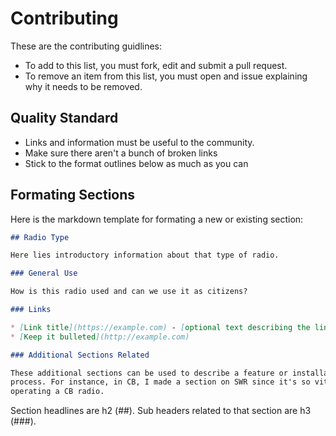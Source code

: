 # Contributing

These are the contributing guidlines:

* To add to this list, you must fork, edit and submit a pull request.
* To remove an item from this list, you must open and issue explaining why it
  needs to be removed.

## Quality Standard

* Links and information must be useful to the community.
* Make sure there aren't a bunch of broken links
* Stick to the format outlines below as much as you can

## Formating Sections

Here is the markdown template for formating a new or existing section:

```markdown
## Radio Type

Here lies introductory information about that type of radio.

### General Use

How is this radio used and can we use it as citizens?

### Links

* [Link title](https://example.com) - [optional text describing the link]
* [Keep it bulleted](http://example.com)

### Additional Sections Related

These additional sections can be used to describe a feature or installation
process. For instance, in CB, I made a section on SWR since it's so vital to
operating a CB radio.
```

Section headlines are h2 (##). Sub headers related to that section are h3 (###).
